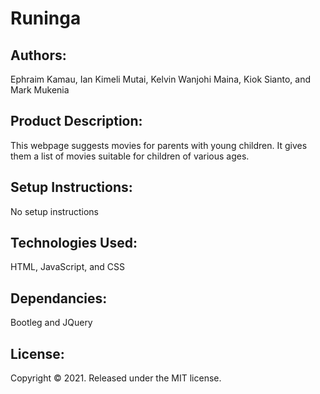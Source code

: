 # **Runinga**

## Authors:

Ephraim Kamau, Ian Kimeli Mutai, Kelvin Wanjohi Maina, Kiok Sianto, and Mark Mukenia

## Product Description:

This webpage suggests movies for parents with young children. It gives them a list of movies suitable for children of various ages.

## Setup Instructions:

No setup instructions

## Technologies Used:

HTML, JavaScript, and CSS

## Dependancies:

Bootleg and JQuery

## License:

Copyright © 2021. Released under the MIT license.

